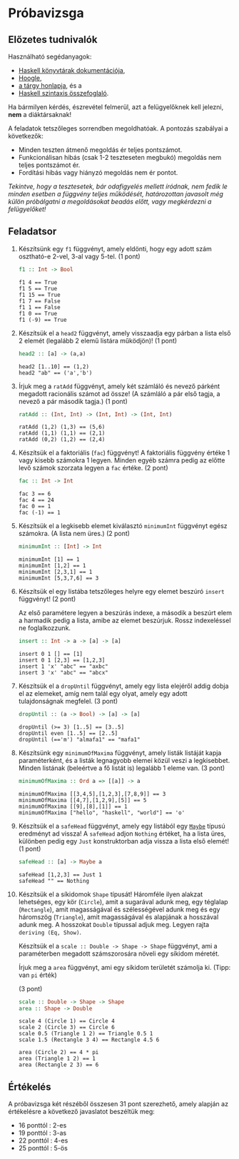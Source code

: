 # Próbavizsga

## Előzetes tudnivalók

Használható segédanyagok:

- [Haskell könyvtárak dokumentációja](http://lambda.inf.elte.hu/haskell/doc/libraries/),
- [Hoogle](http://lambda.inf.elte.hu/haskell/hoogle/),
- [a tárgy honlapja](http://lambda.inf.elte.hu/), és a
- [Haskell szintaxis összefoglaló](http://lambda.inf.elte.hu/CheatSheet.xml).

Ha bármilyen kérdés, észrevétel felmerül, azt a felügyelőknek kell
jelezni, **nem** a diáktársaknak!

A feladatok tetszőleges sorrendben megoldhatóak. A pontozás szabályai a következők:

- Minden teszten átmenő megoldás ér teljes pontszámot.
- Funkcionálisan hibás (csak 1-2 teszteseten megbukó) megoldás nem teljes pontszámot ér.
- Fordítási hibás vagy hiányzó megoldás nem ér pontot.

*Tekintve, hogy a tesztesetek, bár odafigyelés mellett íródnak, nem
fedik le minden esetben a függvény teljes működését, határozottan
javasolt még külön próbálgatni a megoldásokat beadás előtt, vagy
megkérdezni a felügyelőket!*


## Feladatsor

1. Készítsünk egy `f1` függvényt, amely eldönti, hogy egy adott szám
   osztható-e 2-vel, 3-al vagy 5-tel. (1 pont)

    ```haskell
    f1 :: Int -> Bool
    ```

    ~~~~
    f1 4 == True
    f1 5 == True
    f1 15 == True
    f1 7 == False
    f1 1 == False
    f1 0 == True
    f1 (-9) == True
    ~~~~

2. Készítsük el a `head2` függvényt, amely visszaadja egy párban a
   lista első 2 elemét (legalább 2 elemű listára működjön)! (1 pont)

    ```haskell
    head2 :: [a] -> (a,a)
    ```

    ~~~~
    head2 [1..10] == (1,2)
    head2 "ab" == ('a','b')
    ~~~~

3. Írjuk meg a `ratAdd` függvényt, amely két számláló és nevező
   párként megadott racionális számot ad össze! (A számláló a pár első
   tagja, a nevező a pár második tagja.) (1 pont)

    ```haskell
    ratAdd :: (Int, Int) -> (Int, Int) -> (Int, Int)
    ```

    ~~~~
    ratAdd (1,2) (1,3) == (5,6)
    ratAdd (1,1) (1,1) == (2,1)
    ratAdd (0,2) (1,2) == (2,4)
    ~~~~

4. Készítsük el a faktoriális (`fac`) függvényt! A faktoriális
   függvény értéke 1 vagy kisebb számokra 1 legyen. Minden egyéb számra
   pedig az előtte levő számok szorzata legyen a `fac` értéke. (2 pont)

    ```haskell
    fac :: Int -> Int
    ```

    ~~~~
    fac 3 == 6
    fac 4 == 24
    fac 0 == 1
    fac (-1) == 1
    ~~~~

5. Készítsük el a legkisebb elemet kiválasztó `minimumInt` függvényt
   egész számokra. (A lista nem üres.) (2 pont)

    ```haskell
    minimumInt :: [Int] -> Int
    ```

    ~~~~
    minimumInt [1] == 1
    minimumInt [1,2] == 1
    minimumInt [2,3,1] == 1
    minimumInt [5,3,7,6] == 3
    ~~~~

6. Készítsük el egy listába tetszőleges helyre egy elemet beszúró
   `insert` függvényt! (2 pont)

    Az első paramétere legyen a beszúrás indexe, a második a beszúrt
    elem a harmadik pedig a lista, amibe az elemet beszúrjuk. Rossz
    indexeléssel ne foglalkozzunk.

    ```haskell
    insert :: Int -> a -> [a] -> [a]
    ```

    ~~~~
    insert 0 1 [] == [1]
    insert 0 1 [2,3] == [1,2,3]
    insert 1 'x' "abc" == "axbc"
    insert 3 'x' "abc" == "abcx"
    ~~~~

7. Készítsük el a `dropUntil` függvényt, amely egy lista elejéről
   addig dobja el az elemeket, amíg nem talál egy olyat, amely egy
   adott tulajdonságnak megfelel. (3 pont)

    ```haskell
    dropUntil :: (a -> Bool) -> [a] -> [a]
    ```

    ~~~~
    dropUntil (>= 3) [1..5] == [3..5]
    dropUntil even [1..5] == [2..5]
    dropUntil (=='m') "almafa1" == "mafa1"
    ~~~~

8. Készítsünk egy `minimumOfMaxima` függvényt, amely listák listáját
   kapja paraméterként, és a listák legnagyobb elemei közül veszi a
   legkisebbet. Minden listának (beleértve a fő listát is) legalább 1
   eleme van. (3 pont)

    ```haskell
    minimumOfMaxima :: Ord a => [[a]] -> a
    ```

    ~~~~
    minimumOfMaxima [[3,4,5],[1,2,3],[7,8,9]] == 3
    minimumOfMaxima [[4,7],[1,2,9],[5]] == 5
    minimumOfMaxima [[9],[8],[1]] == 1
    minimumOfMaxima ["hello", "haskell", "world"] == 'o'
    ~~~~

9. Készítsük el a `safeHead` függvényt, amely egy listából egy
   [`Maybe`][maybe] típusú eredményt ad vissza! A `safeHead` adjon
   `Nothing` értéket, ha a lista üres, különben pedig egy `Just`
   konstruktorban adja vissza a lista első elemét! (1 pont)

    ```haskell
    safeHead :: [a] -> Maybe a
    ```

    ~~~~
    safeHead [1,2,3] == Just 1
    safeHead "" == Nothing
    ~~~~

    [maybe]: http://lambda.inf.elte.hu/haskell/doc/libraries/base-4.9.0.0/Data-Maybe.html

10. Készítsük el a síkidomok `Shape` típusát! Háromféle ilyen alakzat
    lehetséges, egy kör (`Circle`), amit a sugarával adunk meg, egy
    téglalap (`Rectangle`), amit magasságával és szélességével adunk
    meg és egy háromszög (`Triangle`), amit magasságával és alapjának
    a hosszával adunk meg. A hosszokat `Double` típussal adjuk
    meg. Legyen rajta `deriving (Eq, Show)`.

    Készítsük el a `scale :: Double -> Shape -> Shape` függvényt, ami
    a paraméterben megadott számszorosára növeli egy síkidom méretét.

    Írjuk meg a `area` függvényt, ami egy síkidom területét számolja
    ki. (Tipp: van `pi` érték)

    (3 pont)

    ```haskell
    scale :: Double -> Shape -> Shape
    area :: Shape -> Double
    ```

    ~~~~
    scale 4 (Circle 1) == Circle 4
    scale 2 (Circle 3) == Circle 6
    scale 0.5 (Triangle 1 2) == Triangle 0.5 1
    scale 1.5 (Rectangle 3 4) == Rectangle 4.5 6

    area (Circle 2) == 4 * pi
    area (Triangle 1 2) == 1
    area (Rectangle 2 3) == 6
    ~~~~

## Értékelés

A próbavizsga két részéből összesen 31 pont szerezhető, amely alapján az értékelésre a következő javaslatot beszéltük meg:

 - 16 ponttól : 2-es
 - 19 ponttól : 3-as
 - 22 ponttól : 4-es
 - 25 ponttól : 5-ös
